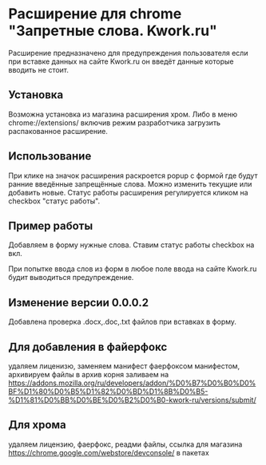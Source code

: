 # Расширение для chrome "Запретные слова. Kwork.ru"

Расширение предназначено для предупреждения пользователя если при вставке данных на сайте Kwork.ru 
он введёт данные которые вводить не стоит.

## Установка

Возможна установка из магазина расширения хром.
Либо в меню chrome://extensions/ включив режим разработчика загрузить распакованное расширение.

## Использование

При клике на значок расширения раскроется popup с формой где будут ранние введённые запрещённые слова.
Можно изменить текущие или добавить новые.
Статус работы расширения регулируется кликом на checkbox "статус работы".

## Пример работы

Добавляем в форму нужные слова.
Ставим статус работы checkbox на вкл.

При попытке ввода слов из форм в любое поле ввода на сайте Kwork.ru будит выводиться предупреждение.

## Изменение версии 0.0.0.2
Добавлена проверка .docx,.doc,.txt файлов при вставках в форму.
## Для добавления в файерфокс
удаляем лиценизю, заменяем манифест фаерфоксом манифестом, архивируем файлы в архив корня заливаем на https://addons.mozilla.org/ru/developers/addon/%D0%B7%D0%B0%D0%BF%D1%80%D0%B5%D1%82%D0%BD%D1%8B%D0%B5-%D1%81%D0%BB%D0%BE%D0%B2%D0%B0-kwork-ru/versions/submit/
## Для хрома
удаляем лицензию, фаерфокс, реадми файлы, ссылка для магазина https://chrome.google.com/webstore/devconsole/ в пакетах

